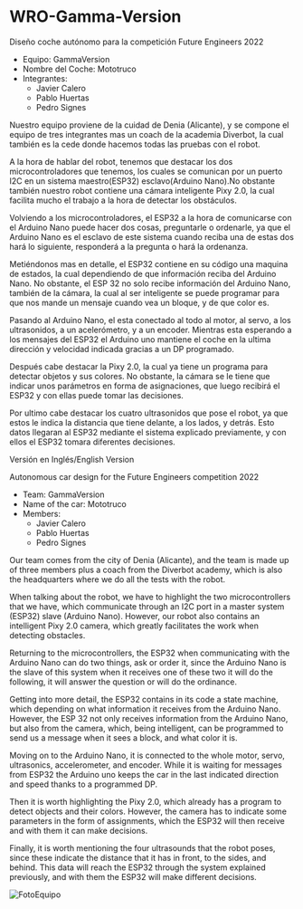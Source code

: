 # WRO-Gamma-Version
Diseño coche autónomo para la competición Future Engineers 2022
* Equipo: GammaVersion 
* Nombre del Coche: Mototruco
* Integrantes:
  * Javier Calero
  * Pablo Huertas
  * Pedro Signes

Nuestro equipo proviene de la cuidad de Denia (Alicante), y se compone el equipo de tres integrantes mas un coach de la academia Diverbot, la cual también es la cede donde hacemos todas las pruebas con el robot.

A la hora de hablar del robot, tenemos que destacar los dos microcontroladores que tenemos, los cuales se comunican por un puerto I2C en un sistema maestro(ESP32) esclavo(Arduino Nano).No obstante también nuestro robot contiene una cámara inteligente Pixy 2.0, la cual facilita mucho el trabajo a la hora de detectar los obstáculos.

Volviendo a los microcontroladores, el ESP32 a la hora de comunicarse con el Arduino Nano puede hacer dos cosas, preguntarle o ordenarle, ya que el Arduino Nano es el esclavo de este sistema cuando reciba una de estas dos hará lo siguiente, responderá a la pregunta o hará la ordenanza.

Metiéndonos mas en detalle, el ESP32 contiene en su código una maquina de estados, la cual dependiendo de que información reciba del Arduino Nano. No obstante, el ESP 32 no solo recibe información del Arduino Nano, también de la cámara, la cual al ser inteligente se puede programar para que nos mande un mensaje cuando vea un bloque, y de que color es.

Pasando al Arduino Nano, el esta conectado al todo al motor, al servo, a los ultrasonidos, a un acelerómetro, y a un encoder. Mientras esta esperando a los mensajes del ESP32 el Arduino uno mantiene el coche en la ultima dirección y velocidad indicada gracias a un DP programado.

Después cabe destacar la Pixy 2.0, la cual ya tiene un programa para detectar objetos y sus colores. No obstante, la cámara se le tiene que indicar unos parámetros en forma de asignaciones, que luego recibirá el ESP32 y con ellas puede tomar las decisiones. 

Por ultimo cabe destacar los cuatro ultrasonidos que pose el robot, ya que estos le indica la distancia que tiene delante, a los lados, y detrás. Esto datos llegaran al ESP32 mediante el sistema explicado previamente, y con ellos el ESP32 tomara diferentes decisiones.

Versión en Inglés/English Version

Autonomous car design for the Future Engineers competition 2022

* Team: GammaVersion 
* Name of the car: Mototruco
* Members:
  * Javier Calero
  * Pablo Huertas
  * Pedro Signes

Our team comes from the city of Denia (Alicante), and the team is made up of three members plus a coach from the Diverbot academy, which is also the headquarters where we do all the tests with the robot.

When talking about the robot, we have to highlight the two microcontrollers that we have, which communicate through an I2C port in a master system (ESP32) slave (Arduino Nano). However, our robot also contains an intelligent Pixy 2.0 camera, which greatly facilitates the work when detecting obstacles.

Returning to the microcontrollers, the ESP32 when communicating with the Arduino Nano can do two things, ask or order it, since the Arduino Nano is the slave of this system when it receives one of these two it will do the following, it will answer the question or will do the ordinance.

Getting into more detail, the ESP32 contains in its code a state machine, which depending on what information it receives from the Arduino Nano. However, the ESP 32 not only receives information from the Arduino Nano, but also from the camera, which, being intelligent, can be programmed to send us a message when it sees a block, and what color it is.

Moving on to the Arduino Nano, it is connected to the whole motor, servo, ultrasonics, accelerometer, and encoder. While it is waiting for messages from ESP32 the Arduino uno keeps the car in the last indicated direction and speed thanks to a programmed DP.

Then it is worth highlighting the Pixy 2.0, which already has a program to detect objects and their colors. However, the camera has to indicate some parameters in the form of assignments, which the ESP32 will then receive and with them it can make decisions.

Finally, it is worth mentioning the four ultrasounds that the robot poses, since these indicate the distance that it has in front, to the sides, and behind. This data will reach the ESP32 through the system explained previously, and with them the ESP32 will make different decisions.

  
![FotoEquipo](https://user-images.githubusercontent.com/100376253/175772085-2c6c82bf-9e69-456e-927b-e3cf1254dc0f.jpeg)
